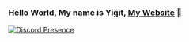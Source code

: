 ### Hello World, My name is Yiğit, [My Website](https://ygtdev.xyz/) 👋

[![Discord Presence](https://lanyard.cnrad.dev/api/150612752610754560)](https://discord.com/users/150612752610754560)
